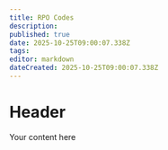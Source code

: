```yaml
---
title: RPO Codes
description: 
published: true
date: 2025-10-25T09:00:07.338Z
tags: 
editor: markdown
dateCreated: 2025-10-25T09:00:07.338Z
---
```


# Header
Your content here